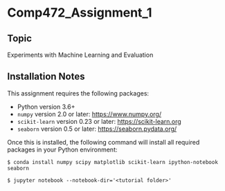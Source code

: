 # Comp472_Assignment_1

## Topic
Experiments with Machine Learning and Evaluation

## Installation Notes
This assignment requires the following packages:

- Python version 3.6+
- `numpy` version 2.0 or later: https://www.numpy.org/
- `scikit-learn` version 0.23 or later: https://scikit-learn.org
- `seaborn` version 0.5 or later: https://seaborn.pydata.org/


Once this is installed, the following command will install all required packages in your Python environment:
```
$ conda install numpy scipy matplotlib scikit-learn ipython-notebook seaborn

$ jupyter notebook --notebook-dir='<tutorial folder>'
```
